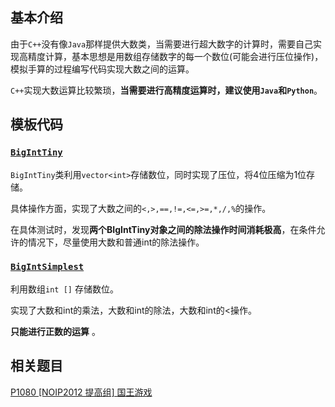 ## 基本介绍

由于`C++`没有像`Java`那样提供大数类，当需要进行超大数字的计算时，需要自己实现高精度计算，基本思想是用数组存储数字的每一个数位(可能会进行压位操作)，模拟手算的过程编写代码实现大数之间的运算。

`C++`实现大数运算比较繁琐，**当需要进行高精度运算时，建议使用`Java`和`Python`**。



## 模板代码

### [`BigIntTiny`](https://github.com/qxf-72/Codeforces-Cpp/blob/main/copypasta/math/BigIntTiny.cpp)

`BigIntTiny`类利用`vector<int>`存储数位，同时实现了压位，将4位压缩为1位存储。

具体操作方面，实现了大数之间的`<,>,==,!=,<=,>=,*,/,%`的操作。

在具体测试时，发现**两个BIgIntTiny对象之间的除法操作时间消耗极高**，在条件允许的情况下，尽量使用大数和普通int的除法操作。




### [`BigIntSimplest`](https://github.com/qxf-72/Codeforces-Cpp/blob/main/copypasta/math/BigIntSimplest.cpp)

利用数组`int []` 存储数位。

实现了大数和int的乘法，大数和int的除法，大数和int的<操作。

**只能进行正数的运算**  。



## 相关题目
[P1080 [NOIP2012 提高组] 国王游戏](https://www.luogu.com.cn/problem/P1080)
